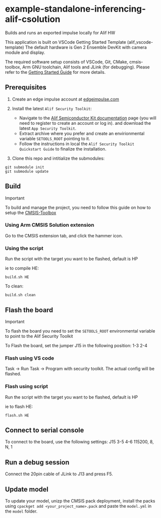 # example-standalone-inferencing-alif-csolution

Builds and runs an exported impulse locally for Alif HW

This application is built on VSCode Getting Started Template (alif_vscode-template)
The default hardware is Gen 2 Ensemble DevKit with camera module and display.

The required software setup consists of VSCode, Git, CMake, cmsis-toolbox, Arm GNU toolchain, Alif tools and JLink (for debugging).
Please refer to the [Getting Started Guide](https://alifsemi.com/download/AUGD0012) for more details.

## Prerequisites
1. Create an edge impulse account at [edgeimpulse.com](https://www.edgeimpulse.com/)
2. Install the latest `Alif Security Toolkit`:

    * Navigate to the [Alif Semiconductor Kit documentation](https://alifsemi.com/kits) page (you will need to register to create an account or log in). and download the latest `App Security Toolkit`.
    * Extract archive where you prefer and create an envirionmental variable `SETOOLS_ROOT` pointing to it.
    * Follow the instructions in local the `Alif Security Toolkit Quickstart Guide` to finalize the installation.
3. Clone this repo and intitialize the submodules:
```
git submodule init
git submodule update
```


## Build
> [!IMPORTANT]
> To build and manage the project, you need to follow this guide on how to setup the [CMSIS-Toolbox](https://github.com/Open-CMSIS-Pack/cmsis-toolbox/blob/main/docs/README.md)

### Using Arm CMSIS Solution extension
Go to the CMSIS extension tab, and click the hammer icon.

### Using the script
Run the script with the target you want to be flashed, default is HP

ie to compile HE:
```
build.sh HE
```

To clean:
```
build.sh clean
```


## Flash the board
> [!IMPORTANT]
> To flash the board you need to set the `SETOOLS_ROOT` environmental variable to point to the Alif Security Toolkit

To Flash the board, set the jumper J15 in the following position:
1-3
2-4

### Flash using VS code
Task -> Run Task -> Program with security toolkit.
The actual config will be flashed.

### Flash using script
Run the script with the target you want to be flashed, default is HP

ie to flash HE:
```
flash.sh HE
```


## Connect to serial console
To connect to the board, use the following settings:
J15
3-5
4-6
115200, 8, N, 1


## Run a debug session
Connect the 20pin cable of JLink to J13 and press F5.


## Update model
To update your model, unizp the CMSIS pack deployment, install the packs using `cpackget add <your_project_name>.pack` and paste the `model.yml` in the `model` folder.
